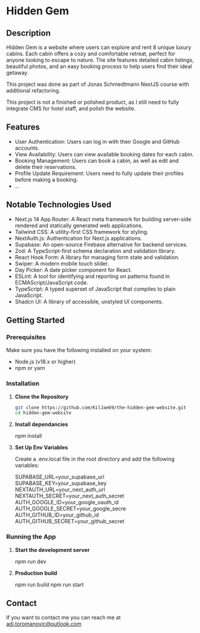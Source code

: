 # Hidden Gem

## Description

Hidden Gem is a website where users can explore and rent 8 unique luxury cabins. Each cabin offers a cozy and comfortable retreat, perfect for anyone looking to escape to nature. The site features detailed cabin listings, beautiful photos, and an easy booking process to help users find their ideal getaway.

This project was done as part of Jonas Schmedtmann NextJS course with additional refactoring.

This project is not a finished or polished product, as I still need to fully integrate CMS for hotel staff, and polish the website.

## Features

- User Authentication: Users can log in with their Google and GitHub accounts.
- View Availability: Users can view available booking dates for each cabin.
- Booking Management: Users can book a cabin, as well as edit and delete their reservations.
- Profile Update Requirement: Users need to fully update their profiles before making a booking.
- ...

## Notable Technologies Used

- Next.js 14 App Router: A React meta framework for building server-side rendered and statically generated web applications.
- Tailwind CSS: A utility-first CSS framework for styling.
- NextAuth.js: Authentication for Next.js applications.
- Supabase: An open-source Firebase alternative for backend services.
- Zod: A TypeScript-first schema declaration and validation library.
- React Hook Form: A library for managing form state and validation.
- Swiper: A modern mobile touch slider.
- Day Picker: A date picker component for React.
- ESLint: A tool for identifying and reporting on patterns found in ECMAScript/JavaScript code.
- TypeScript: A typed superset of JavaScript that compiles to plain JavaScript.
- Shadcn UI: A library of accessible, unstyled UI components.

## Getting Started

### Prerequisites

Make sure you have the following installed on your system:

- Node.js (v18.x or higher)
- npm or yarn

### Installation

1. **Clone the Repository**

   ```bash
   git clone https://github.com/KilJae69/the-hidden-gem-website.git
   cd hidden-gem-website

   ```

2. **Install dependancies**

   npm install

3. **Set Up Env Variables**

   Create a .env.local file in the root directory and add the following variables:

   SUPABASE_URL=your_supabase_url
   SUPABASE_KEY=your_supabase_key
   NEXTAUTH_URL=your_next_auth_url
   NEXTAUTH_SECRET=your_next_auth_secret
   AUTH_GOOGLE_ID=your_google_oauth_id
   AUTH_GOOGLE_SECRET=your_google_secre
   AUTH_GITHUB_ID=your_github_id
   AUTH_GITHUB_SECRET=your_github_secret

### Running the App

1. **Start the development server**

   npm run dev

2. **Production build**

   npm run build
   npm run start

## Contact

If you want to contact me you can reach me at <adi.toromanovic@outlook.com>
